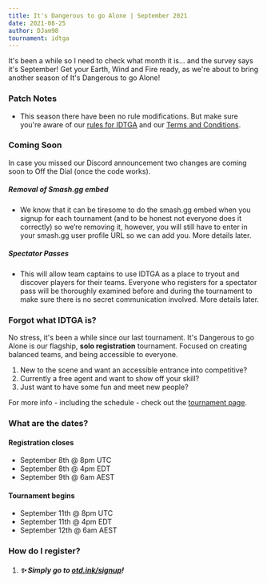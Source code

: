 ```yaml
---
title: It's Dangerous to go Alone | September 2021
date: 2021-08-25
author: DJam98
tournament: idtga
---
```


It's been a while so I need to check what month it is... and the survey says it's September! Get your Earth, Wind and Fire ready, as we're about to bring another season of It's Dangerous to go Alone!

### Patch Notes
- This season there have been no rule modifications. But make sure you're aware of our [rules for IDTGA](https://otd.ink/idtga/rules) and our [Terms and Conditions](https://otd.ink/legal).

### Coming Soon
In case you missed our Discord announcement two changes are coming soon to Off the Dial (once the code works).
##### Removal of Smash.gg embed
- We know that it can be tiresome to do the smash.gg embed when you signup for each tournament (and to be honest not everyone does it correctly) so we’re removing it, however, you will still have to enter in your smash.gg user profile URL so we can add you. More details later.
##### Spectator Passes
- This will allow team captains to use IDTGA as a place to tryout and discover players for their teams. Everyone who registers for a spectator pass will be thoroughly examined before and during the tournament to make sure there is no secret communication involved. More details later.

### Forgot what IDTGA is?
No stress, it's been a while since our last tournament. It's Dangerous to go Alone is our flagship, **solo registration** tournament. Focused on creating balanced teams, and being accessible to everyone.

1. New to the scene and want an accessible entrance into competitive?
2. Currently a free agent and want to show off your skill?
3. Just want to have some fun and meet new people?

For more info - including the schedule - check out the [tournament page](https://otd.ink/idtga).

### What are the dates?
#### Registration closes
- September 8th @ 8pm UTC
- September 8th @ 4pm EDT
- September 9th @ 6am AEST

#### Tournament begins
- September 11th @ 8pm UTC
- September 11th @ 4pm EDT
- September 12th @ 6am AEST

### How do I register?
1. ##### :sparkles: Simply go to [otd.ink/signup](https://otd.ink/signup)!